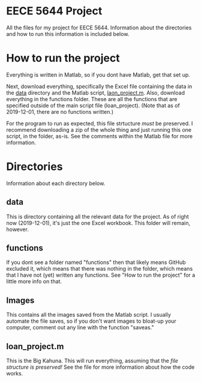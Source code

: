 # EECE 5644 Project
All the files for my project for EECE 5644. Information about the directories and how to run this information is included below.

# How to run the project
Everything is written in Matlab, so if you dont have Matlab, get that set up.

Next, download everything, specifically the Excel file containing the data in the [data](data) directory and the Matlab script, [laon_project.m](loan_project.m).
Also, download everything in the functions folder. These are all the functions that are specified outside of the main script file (loan_project). (Note that as of 2019-12-01, there are no functions written.)

For the program to run as expected, this file strtucture *must* be preserved. I recommend downloading a zip of the whole thing and just running this one script, in the folder, as-is. See the comments within the Matlab file for more information.

# Directories
Information about each directory below.

## data
This is directory containing all the relevant data for the project. As of right now (2019-12-01), it's just the one Excel workbook. This folder will remain, however.

## functions
If you dont see a folder named "functions" then that likely means GitHub excluded it, which means that there was nothing in the folder, which means that I have not (yet) written any functions. See "How to run the project" for a little more info on that.

## Images
This contains all the images saved from the Matlab script. I usually automate the file saves, so if you don't want images to bloat-up your computer, comment out any line with the function "saveas."

## loan_project.m
This is the Big Kahuna. This will run everything, assuming that the *file structure is preserved!* See the file for more information about how the code works.